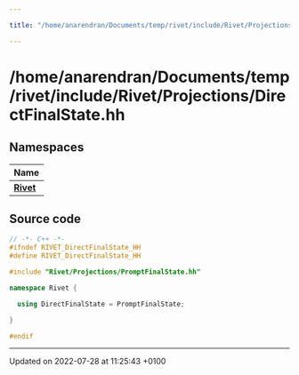 ```yaml
---

title: "/home/anarendran/Documents/temp/rivet/include/Rivet/Projections/DirectFinalState.hh"

---
```


# /home/anarendran/Documents/temp/rivet/include/Rivet/Projections/DirectFinalState.hh



## Namespaces

| Name           |
| -------------- |
| **[Rivet](http://example.org/namespaces/namespacerivet/)**  |




## Source code

```cpp
// -*- C++ -*-
#ifndef RIVET_DirectFinalState_HH
#define RIVET_DirectFinalState_HH

#include "Rivet/Projections/PromptFinalState.hh"

namespace Rivet {

  using DirectFinalState = PromptFinalState;

}

#endif
```


-------------------------------

Updated on 2022-07-28 at 11:25:43 +0100
